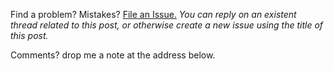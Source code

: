 Find a problem? Mistakes?
[File an Issue.](https://github.com/camilotejeiro/camilotejeiro.github.io/issues) 
_You can reply on an existent thread related to this post, or otherwise 
create a new issue using the title of this post._

Comments? drop me a note at the address below.
